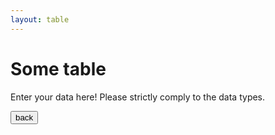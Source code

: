 ```yaml
---
layout: table
---
```


# Some table
Enter your data here! Please strictly comply to the data types.


<a href="./tools" target="_blank"><button>back</button></a>
